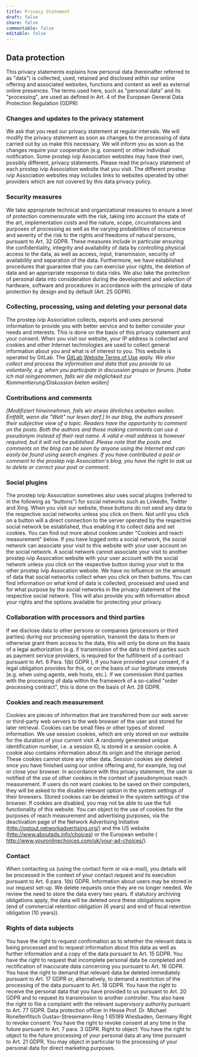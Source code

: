 ```yaml
---
title: Privacy Statement
draft: false
share: false
commentable: false
editable: false
---
```

## Data protection
This privacy statements explains how personal data (hereinafter referred to as "data") is collected, used, retained and disclosed within our online offering and associated websites, functions and content as well as external online presences. The terms used here, such as "personal data" and its "processing", are used as defined in Art. 4 of the European General Data Protection Regulation (GDPR)

### Changes and updates to the privacy statement

We ask that you read our privacy statement at regular intervals. We will modify the privacy statement as soon as changes to the processing of data carried out by us make this necessary. We will inform you as soon as the changes require your cooperation (e.g. consent) or other individual notification. Some prostep ivip Association websites may have their own, possibly different, privacy statements. Please read the privacy statement of each prostep ivip Association website that you visit. The different prostep ivip Association websites may includes links to websites operated by other providers which are not covered by this data privacy policy.

### Security measures

We take appropriate technical and organizational measures to ensure a level of protection commensurate with the risk, taking into account the state of the art, implementation costs and the nature, scope, circumstances and purposes of processing as well as the varying probabilities of occurrence and severity of the risk to the rights and freedoms of natural persons, pursuant to Art. 32 GDPR. These measures include in particular ensuring the confidentiality, integrity and availability of data by controlling physical access to the data, as well as access, input, transmission, security of availability and separation of the data. Furthermore, we have established procedures that guarantee that you can exercise your rights, the deletion of data and an appropriate response to data risks. We also take the protection of personal data into consideration during the development and selection of hardware, software and procedures in accordance with the principle of data protection by design and by default (Art. 25 GDPR).

### Collecting, processing, using and deleting your personal data

The prostep ivip Association collects, exports and uses personal information to provide you with better service and to better consider your needs and interests. This is done on the basis of this privacy statement and your consent. When you visit our website, your IP address is collected and cookies and other Internet technologies are used to collect general information about you and what is of interest to you. This website is operated by GitLab. The [GitLab Website Terms of Use](https://about.gitlab.com/terms/) apply. 
*We also collect and process the information and data that you provide to us voluntarily, e.g. when you participate in discussion groups or forums. [habe ich mal reingenommen, falls wir die möglichkeit zur Kommentierung/Diskussion bieten wollen]*


### Contributions and comments

*[Modifiziert hineinnehmen, falls wir etwas ähnliches anbeiten wollen. Entfällt, wenn die "Welt" nur lesen darf.] In our blog, the authors present their subjective view of a topic. Readers have the opportunity to comment on the posts. Both the authors and those making comments can use a pseudonym instead of their real name. A valid e-mail address is however required, but it will not be published. Please note that the posts and comments on the blog can be seen by anyone using the Internet and can easily be found using search engines. If you have contributed a post or comment to the prostep ivip Association's blog, you have the right to ask us to delete or correct your post or comment.*

### Social plugins

The prostep ivip Association sometimes also uses social plugins (referred to in the following as "buttons") for social networks such as LinkedIn, Twitter and Xing. When you visit our website, these buttons do not send any data to the respective social networks unless you click on them. Not until you click on a button will a direct connection to the server operated by the respective social network be established, thus enabling it to collect data and set cookies. You can find out more about cookies under "Cookies and reach measurement" below. If you have logged onto a social network, the social network can associate your visit to this website with your user account on the social network. A social network cannot associate your visit to another prostep ivip Assocation website with your user account with the social network unless you click on the respective button during your visit to the other prostep ivip Assocation website. We have no influence on the amount of data that social networks collect when you click on their buttons. You can find information on what kind of data is collected, processed and used and for what purpose by the social networks in the privacy statement of the respective social network. This will also provide you with information about your rights and the options available for protecting your privacy.

### Collaboration with processors and third parties

If we disclose data to other persons or companies (processors or third parties) during our processing operation, transmit the data to them or otherwise grant them access to the data, this will only be done on the basis of a legal authorization (e.g. if transmission of the data to third parties such as payment service providers, is required for the fulfillment of a contract pursuant to Art. 6 Para. 1(b) GDPR ), if you have provided your consent, if a legal obligation provides for this, or on the basis of our legitimate interests (e.g. when using agents, web hosts, etc.). If we commission third parties with the processing of data within the framework of a so-called "order processing contract", this is done on the basis of Art. 28 GDPR.

### Cookies and reach measurement

Cookies are pieces of information that are transferred from our web server or third-party web servers to the web browser of the user and stored for later retrieval. Cookies can be small files or other types of stored information. We use session cookies, which are only stored on our website for the duration of your current visit. A randomly generated unique identification number, i.e. a session ID, is stored in a session cookie. A cookie also contains information about its origin and the storage period. These cookies cannot store any other data. Session cookies are deleted once you have finished using our online offering and, for example, log out or close your browser. In accordance with this privacy statement, the user is notified of the use of other cookies in the context of pseudonymous reach measurement. If users do not want cookies to be saved on their computers, they will be asked to the disable relevant option in the system settings of their browsers. Stored cookies can be deleted in the system settings of the browser. If cookies are disabled, you may not be able to use the full functionality of this website. You can object to the use of cookies for the purposes of reach measurement and advertising purposes, via the deactivation page of the Network Advertising Initiative (http://optout.networkadvertising.org/) and the US website (http://www.aboutads.info/choices) or the European website ( http://www.youronlinechoices.com/uk/your-ad-choices/).

### Contact

When contacting us (using the contact form or via e-mail), you details will be processed in the context of your contact request and its execution pursuant to Art. 6 para. 1(b) GDPR. Information about users may be stored in our request set-up. We delete requests once they are no longer needed. We review the need to store the data every two years. If statutory archiving obligations apply, the data will be deleted once these obligations expire (end of commercial retention obligation (6 years) and end of fiscal retention obligation (10 years)).

### Rights of data subjects

You have the right to request confirmation as to whether the relevant data is being processed and to request information about this data as well as further information and a copy of the data pursuant to Art. 15 GDPR. You have the right to request that incomplete personal data be completed and rectification of inaccurate data concerning you pursuant to Art. 16 GDPR. You have the right to demand that relevant data be deleted immediately pursuant to Art. 17 GDPR or, alternatively, to demand a restriction of the processing of the data pursuant to Art. 18 GDPR. You have the right to receive the personal data that you have provided to us pursuant to Art. 20 GDPR and to request its transmission to another controller. You also have the right to file a complaint with the relevant supervisory authority pursuant to Art. 77 GDPR. Data protection officer in Hesse Prof. Dr. Michael Ronellenfitsch Gustav-Stresemann-Ring 1 65189 Wiesbaden, Germany Right to revoke consent: You have the right to revoke consent at any time in the future pursuant to Art. 7 para. 3 GDPR. Right to object: You have the right to object to the future processing of your personal data at any time pursuant to Art. 21 GDPR. You may object in particular to the processing of your personal data for direct marketing purposes.